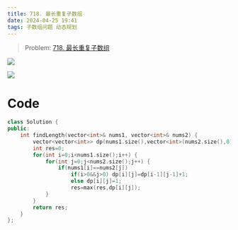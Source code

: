 ```yaml
---
title: 718. 最长重复子数组
date: 2024-04-25 19:41
tags: 子数组问题 动态规划
---
```


> Problem: [718. 最长重复子数组](https://leetcode.cn/problems/maximum-length-of-repeated-subarray/description/)

![](images/posts/Pasted%20image%2020240501222249.png)

![](images/posts/Pasted%20image%2020240506202052.png)

# Code
```C++ []
class Solution {
public:
    int findLength(vector<int>& nums1, vector<int>& nums2) {
        vector<vector<int>> dp(nums1.size(),vector<int>(nums2.size(),0));
        int res=0;
        for(int i=0;i<nums1.size();i++) {
            for(int j=0;j<nums2.size();j++) {
                if(nums1[i]==nums2[j]) 
                    if(i>0&&j>0) dp[i][j]=dp[i-1][j-1]+1;
                    else dp[i][j]=1;
                    res=max(res,dp[i][j]);
            }
        }
        return res;
    }
};
```